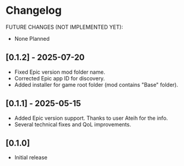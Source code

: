 # Changelog

FUTURE CHANGES (NOT IMPLEMENTED YET):

- None Planned

## [0.1.2] - 2025-07-20

- Fixed Epic version mod folder name.
- Corrected Epic app ID for discovery.
- Added installer for game root folder (mod contains "Base" folder).

## [0.1.1] - 2025-05-15

- Added Epic version support. Thanks to user Ateih for the info.
- Several technical fixes and QoL improvements.

## [0.1.0]

- Initial release
